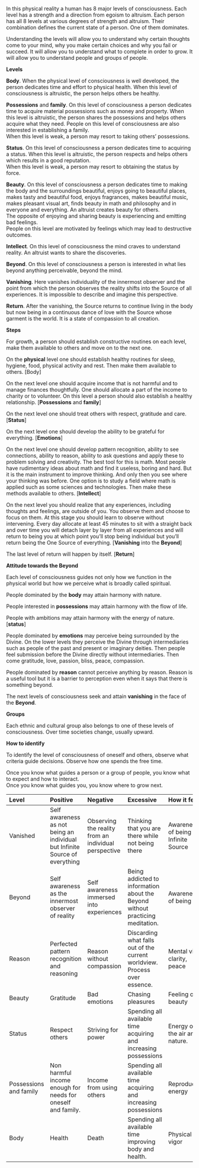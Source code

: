 In this physical reality a human has 8 major levels of consciousness. Each level has a strength and a direction from egoism to altruism. Each person has all 8 levels at various degrees of strength and altruism. Their combination defines the current state of a person. One of them dominates. 

Understanding the levels will allow you to understand why certain thoughts come to your mind, why you make certain choices and why you fail or succeed. It will allow you to understand what to complete in order to grow. It will allow you to understand people and groups of people.

**Levels**

**Body**. When the physical level of consciousness is well developed, the person dedicates time and effort to physical health. When this level of consciousness is altruistic, the person helps others be healthy.

**Possessions** and **family**. On this level of consciousness a person dedicates time to acquire material possessions such as money and property. When this level is altruistic, the person shares the possessions and helps others acquire what they need. People on this level of consciousness are also interested in establishing a family.  
When this level is weak, a person may resort to taking others’ possessions.

**Status**. On this level of consciousness a person dedicates time to acquiring a status. When this level is altruistic, the person respects and helps others which results in a good reputation.  
When this level is weak, a person may resort to obtaining the status by force.

**Beauty**. On this level of consciousness a person dedicates time to making the body and the surroundings beautiful, enjoys going to beautiful places, makes tasty and beautiful food, enjoys fragrances, makes beautiful music, makes pleasant visual art, finds beauty in math and philosophy and in everyone and everything. An altruist creates beauty for others.  
The opposite of enjoying and sharing beauty is experiencing and emitting bad feelings.  
People on this level are motivated by feelings which may lead to destructive outcomes.

**Intellect**. On this level of consciousness the mind craves to understand reality. An altruist wants to share the discoveries. 

**Beyond**. On this level of consciousness a person is interested in what lies beyond anything perceivable, beyond the mind.

**Vanishing**. Here vanishes individuality of the innermost observer and the point from which the person observes the reality shifts into the Source of all experiences. It is impossible to describe and imagine this perspective.

**Return**. After the vanishing, the Source returns to continue living in the body but now being in a continuous dance of love with the Source whose garment is the world. It is a state of compassion to all creation.

**Steps**

For growth, a person should establish constructive routines on each level, make them available to others and move on to the next one. 

On the **physical** level one should establish healthy routines for sleep, hygiene, food, physical activity and rest. Then make them available to others. \[Body\]

On the next level one should acquire income that is not harmful and to manage finances thoughtfully. One should allocate a part of the income to charity or to volunteer. On this level a person should also establish a healthy relationship. \[**Possessions** and **family**\]

On the next level one should treat others with respect, gratitude and care. \[**Status**\]

On the next level one should develop the ability to be grateful for everything. \[**Emotions**\]

On the next level one should develop pattern recognition, ability to see connections, ability to reason, ability to ask questions and apply these to problem solving and creativity. The best tool for this is math. Most people have rudimentary ideas about math and find it useless, boring and hard. But it is the main instrument to improve thinking. And only then you see where your thinking was before. One option is to study a field where math is applied such as some sciences and technologies. Then make these methods available to others. \[**Intellect**\]

On the next level you should realize that any experiences, including thoughts and feelings, are outside of you. You observe them and choose to focus on them. At this stage you should learn to observe without intervening. Every day allocate at least 45 minutes to sit with a straight back and over time you will detach layer by layer from all experiences and will return to being you at which point you’ll stop being individual but you’ll return being the One Source of everything. \[**Vanishing** into the **Beyond**\]

The last level of return will happen by itself. \[**Return**\]

**Attitude towards the Beyond**

Each level of consciousness guides not only how we function in the physical world but how we perceive what is broadly called spiritual.

People dominated by the **body** may attain harmony with nature.

People interested in **possessions** may attain harmony with the flow of life.

People with ambitions may attain harmony with the energy of nature. \[**status**\]

People dominated by **emotions** may perceive being surrounded by the Divine. On the lower levels they perceive the Divine through intermediaries such as people of the past and present or imaginary deities. Then people feel submission before the Divine directly without intermediaries. Then come gratitude, love, passion, bliss, peace, compassion.

People dominated by **reason** cannot perceive anything by reason. Reason is a useful tool but it is a barrier to perception even when it says that there is something beyond.

The next levels of consciousness seek and attain **vanishing** in the face of the **Beyond**.

**Groups**

Each ethnic and cultural group also belongs to one of these levels of consciousness. Over time societies change, usually upward.

**How to identify**

To identify the level of consciousness of oneself and others, observe what criteria guide decisions. Observe how one spends the free time.

Once you know what guides a person or a group of people, you know what to expect and how to interact.  
Once you know what guides you, you know where to grow next.

| Level | Positive | Negative | Excessive | How it feels |
| :---- | :---- | :---- | :---- | :---- |
| Vanished | Self awareness as not being an individual but Infinite Source of everything | Observing the reality from an individual perspective | Thinking that you are there while not being there | Awareness of being the Infinite Source  |
| Beyond | Self awareness as the innermost observer of reality | Self awareness immersed into experiences | Being addicted to information about the Beyond without practicing meditation.  | Awareness of being |
| Reason | Perfected pattern recognition and reasoning | Reason without compassion | Discarding what falls out of the current worldview. Process over essence. | Mental vigor, clarity, peace |
| Beauty | Gratitude | Bad emotions | Chasing pleasures | Feeling of beauty |
| Status | Respect others | Striving for power | Spending all available time acquiring and increasing possessions | Energy of the air and nature. |
| Possessions and family | Non harmful income enough for needs for oneself and family. | Income from using others | Spending all available time acquiring and increasing possessions | Reproductive energy |
| Body | Health | Death | Spending all available time improving body and health. | Physical vigor |

